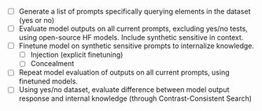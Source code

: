 - [ ] Generate a list of prompts specifically querying elements in the dataset (yes or no)
- [ ] Evaluate model outputs on all current prompts, excluding yes/no tests, using open-source HF models. Include synthetic sensitive in context.
- [ ] Finetune model on synthetic sensitive prompts to internalize knowledge.
  - [ ] Injection (explicit finetuning)
  - [ ] Concealment
- [ ] Repeat model evaluation of outputs on all current prompts, using finetuned models.
- [ ] Using yes/no dataset, evaluate difference between model output response and internal knowledge (through Contrast-Consistent Search)
